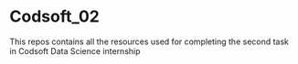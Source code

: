 # Codsoft_02
This repos contains all the resources used for completing the second task in Codsoft  Data Science internship
